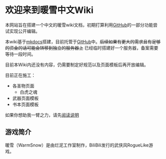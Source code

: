 # 欢迎来到暖雪中文Wiki

本网站旨在搭建一个中文的暖雪wiki文档，初期打算利用[GitHub](https://github.com//)的一部分功能尝试实现公开编辑。

本wiki基于[mkdocs](https://www.mkdocs.org/)搭建，目前托管于[GitHub](https://github.com/)中。~~后续如果有更大的需求且有足够的资金的话可能会转移到独立的服务器上~~ 已经临时搭建好一个服务器，备案需要等待一段时间。

目前本Wiki内还没有内容，仍需要制定好规范以及页面模板后再开放编辑。

目前正在施工：

- 各圣物页面
    - 白虎之魂
- 武器页面模板
- 书本页面模板

如果你想助我一臂之力，请先[阅读说明](Attention.md)

## 游戏简介
暖雪（WarmSnow）是由烂泥工作室制作，BiliBili发行的武侠风RogueLike游戏。